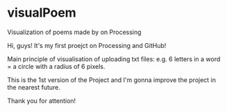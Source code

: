 # visualPoem
Visualization of poems made by on Processing

Hi, guys!
It's my first proejct on Processing and GitHub!

Main principle of visualisation of uploading txt files:
e.g. 6 letters in a word = a circle with a radius of 6 pixels.

This is the 1st version of the Project and I'm gonna improve the project in the nearest future.


Thank you for attention!
